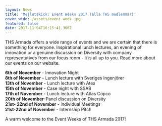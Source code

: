 ```yaml
---
layout: News
title: 'Mejlutskick: Event Weeks 2017 (alla THS medlemmar)'
cover_wide: /assets/event week.jpg
featured: false
date: 2017-11-04T16:15:41.366Z
---
```

THS Armada offers a wide range of events and we are certain that there is something for everyone. Inspirational lunch lectures, an evening of innovation or a genuine discussion on Diversity with company representatives from our focus room - it is all up to you. Read more about our events on our website. 

**6th of November** - Innovation Night\
**8th of November** - Lunch lecture with Sveriges Ingenjörer\
**13th of November** - Lunch lecture with Atea\
**15th of November** - Case night with SSAB\
**17th of November** - Lunch lecture with Atlas Copco\
**20th of November**-Panel discussion on Diversity\
**21st- 22nd of November** - Individual Meetings\
**21st-22nd of November** - Internship Pitch

A warm welcome to the Event Weeks of THS Armada 2017!

